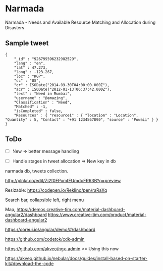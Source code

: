 # Narmada
Narmada - Needs and Available Resource Matching and Allocation during Disasters

## Sample tweet

```
{
	"_id" : "926799596232982529",
	"lang" : "en",
	"lat" : 47.273,
	"long" : -123.267,
	"loc" : "KGP",
	"cc" : "US",
	"cr" : ISODate("2014-09-30T04:00:00.000Z"),
	"acr" : ISODate("2012-01-13T06:37:42.000Z"),
	"text" : "Need in Mumbai",
	"username" : "@amazing",
	"Classification" : "Need",
	"Matched" : -1,
	"isCompleted" : false,
	"Resources" : { "resource1" : { "location" : "Location", "Quantity" : 5, "Contact" : "+91 1234567890", "source" : "Powaii" } }
}
```

<!-- {"_id":"907538578267353088","loc":"","tln":"","plt":"","cr":{"$date":"2017-09-12T04:07:12.000Z"},"pln":"","lang":"en","p":"","tlt":"","f":"","flrs":9,"acr":{"$date":"2017-02-02T11:58:16.000Z"},"t":"RT @DailyMonitor: Floods ravage four villages in Mbarara https://t.co/wwlOfyJlnp","uid":"827207015588040704","cc":""}, -->

## ToDo

- [ ] New => better message handling
- [ ] Handle stages in tweet allocation => New key in db


narmada db, tweets collection.

http://plnkr.co/edit/Zi2f0EPxmtEUmdoFR63B?p=preview

Resizable: https://codepen.io/Reklino/pen/raRaXq

Search bar, collapsible left, right menu

Map, 
https://demos.creative-tim.com/material-dashboard-angular2/dashboard
https://www.creative-tim.com/product/material-dashboard-angular2

https://coreui.io/angular/demo/#/dashboard

https://github.com/codetok/cdk-admin


https://github.com/akveo/ngx-admin <= Using this now

https://akveo.github.io/nebular/docs/guides/install-based-on-starter-kit#download-the-code
